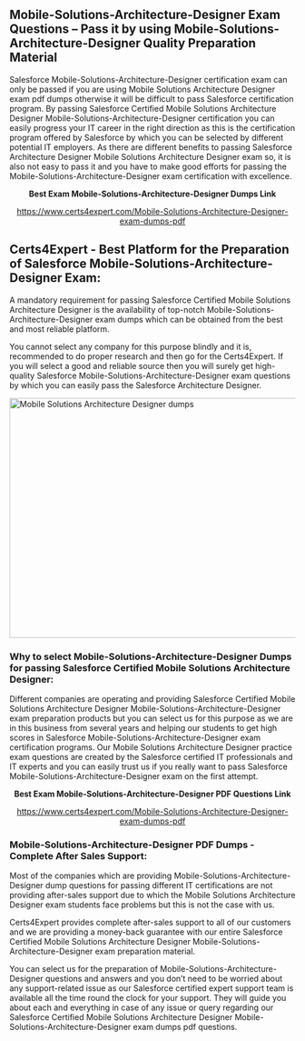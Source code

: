 <h2><strong>Mobile-Solutions-Architecture-Designer Exam Questions &ndash; Pass it by using Mobile-Solutions-Architecture-Designer Quality Preparation Material</strong></h2>
<p>Salesforce Mobile-Solutions-Architecture-Designer certification exam can only be passed if you are using Mobile Solutions Architecture Designer exam pdf dumps otherwise it will be difficult to pass Salesforce certification program. By passing Salesforce Certified Mobile Solutions Architecture Designer Mobile-Solutions-Architecture-Designer certification you can easily progress your IT career in the right direction as this is the certification program offered by Salesforce by which you can be selected by different potential IT employers. As there are different benefits to passing Salesforce Architecture Designer Mobile Solutions Architecture Designer exam so, it is also not easy to pass it and you have to make good efforts for passing the Mobile-Solutions-Architecture-Designer exam certification with excellence.</p>
<p style="text-align: center;"><strong>Best Exam Mobile-Solutions-Architecture-Designer Dumps Link</strong></p>
<p style="text-align: center;"><a href="https://www.certs4expert.com/Mobile-Solutions-Architecture-Designer-exam-dumps-pdf">https://www.certs4expert.com/Mobile-Solutions-Architecture-Designer-exam-dumps-pdf</a></p>
<h2><strong>Certs4Expert - Best Platform for the Preparation of Salesforce Mobile-Solutions-Architecture-Designer Exam:&nbsp; </strong></h2>
<p>A mandatory requirement for passing Salesforce Certified Mobile Solutions Architecture Designer is the availability of top-notch Mobile-Solutions-Architecture-Designer exam dumps which can be obtained from the best and most reliable platform.</p>
<p>You cannot select any company for this purpose blindly and it is, recommended to do proper research and then go for the Certs4Expert. If you will select a good and reliable source then you will surely get high-quality Salesforce Mobile-Solutions-Architecture-Designer exam questions by which you can easily pass the Salesforce Architecture Designer.</p>
<p><img style="display: block; margin-left: auto; margin-right: auto;" src="https://i.imgur.com/cCy1yN2.png" alt="Mobile Solutions Architecture Designer dumps" width="750" height="422" /></p>
<h3><strong>Why to select Mobile-Solutions-Architecture-Designer Dumps for passing Salesforce Certified Mobile Solutions Architecture Designer:</strong></h3>
<p>Different companies are operating and providing Salesforce Certified Mobile Solutions Architecture Designer Mobile-Solutions-Architecture-Designer exam preparation products but you can select us for this purpose as we are in this business from several years and helping our students to get high scores in Salesforce Mobile-Solutions-Architecture-Designer exam certification programs. Our Mobile Solutions Architecture Designer practice exam questions are created by the Salesforce certified IT professionals and IT experts and you can easily trust us if you really want to pass Salesforce Mobile-Solutions-Architecture-Designer exam on the first attempt.</p>
<p style="text-align: center;"><strong>Best Exam Mobile-Solutions-Architecture-Designer PDF Questions Link</strong></p>
<p style="text-align: center;"><a href="https://www.certs4expert.com/Mobile-Solutions-Architecture-Designer-exam-dumps-pdf">https://www.certs4expert.com/Mobile-Solutions-Architecture-Designer-exam-dumps-pdf</a></p>
<h3><strong>Mobile-Solutions-Architecture-Designer PDF Dumps - Complete After Sales Support:</strong></h3>
<p>Most of the companies which are providing Mobile-Solutions-Architecture-Designer dump questions for passing different IT certifications are not providing after-sales support due to which the Mobile Solutions Architecture Designer exam students face problems but this is not the case with us.</p>
<p>Certs4Expert provides complete after-sales support to all of our customers and we are providing a money-back guarantee with our entire Salesforce Certified Mobile Solutions Architecture Designer Mobile-Solutions-Architecture-Designer exam preparation material.</p>
<p>You can select us for the preparation of Mobile-Solutions-Architecture-Designer questions and answers and you don&rsquo;t need to be worried about any support-related issue as our Salesforce certified expert support team is available all the time round the clock for your support. They will guide you about each and everything in case of any issue or query regarding our Salesforce Certified Mobile Solutions Architecture Designer Mobile-Solutions-Architecture-Designer exam dumps pdf questions.</p>
